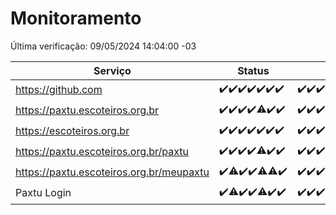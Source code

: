# Monitoramento

Última verificação: 09/05/2024 14:04:00 -03

|Serviço|Status|Últimas 24h|
|---|---|---|
|https://github.com|<span title="2024-05-02: OK=24">✔️</span><span title="2024-05-03: OK=24">✔️</span><span title="2024-05-04: OK=24">✔️</span><span title="2024-05-05: OK=24">✔️</span><span title="2024-05-06: OK=24">✔️</span><span title="2024-05-07: OK=24">✔️</span><span title="2024-05-08: OK=17">✔️</span>|<span title="08/05/2024 14:04:00 -03 : 200">✔️</span><span title="08/05/2024 15:09:00 -03 : 200">✔️</span><span title="08/05/2024 16:04:00 -03 : 200">✔️</span><span title="08/05/2024 17:07:00 -03 : 200">✔️</span><span title="08/05/2024 18:07:00 -03 : 200">✔️</span><span title="08/05/2024 19:05:00 -03 : 200">✔️</span><span title="08/05/2024 20:07:00 -03 : 200">✔️</span><span title="08/05/2024 21:31:00 -03 : 200">✔️</span><span title="08/05/2024 22:46:00 -03 : 200">✔️</span><span title="08/05/2024 23:22:00 -03 : 200">✔️</span><span title="09/05/2024 00:07:00 -03 : 200">✔️</span><span title="09/05/2024 01:10:00 -03 : 200">✔️</span><span title="09/05/2024 02:07:00 -03 : 200">✔️</span><span title="09/05/2024 03:09:00 -03 : 200">✔️</span><span title="09/05/2024 04:07:00 -03 : 200">✔️</span><span title="09/05/2024 05:09:00 -03 : 200">✔️</span><span title="09/05/2024 06:07:00 -03 : 200">✔️</span><span title="09/05/2024 07:08:00 -03 : 200">✔️</span><span title="09/05/2024 08:06:00 -03 : 200">✔️</span><span title="09/05/2024 09:11:00 -03 : 200">✔️</span><span title="09/05/2024 10:06:00 -03 : 200">✔️</span><span title="09/05/2024 11:07:00 -03 : 200">✔️</span><span title="09/05/2024 12:07:00 -03 : 200">✔️</span><span title="09/05/2024 13:08:00 -03 : 200">✔️</span><span title="09/05/2024 14:04:00 -03 : 200">✔️</span>|
|https://paxtu.escoteiros.org.br|<span title="2024-05-02: OK=24">✔️</span><span title="2024-05-03: OK=24">✔️</span><span title="2024-05-04: OK=24">✔️</span><span title="2024-05-05: OK=24">✔️</span><span title="2024-05-06: OK=23, Falhas=1">⚠️</span><span title="2024-05-07: OK=24">✔️</span><span title="2024-05-08: OK=17">✔️</span>|<span title="08/05/2024 14:04:00 -03 : 200">✔️</span><span title="08/05/2024 15:09:00 -03 : 200">✔️</span><span title="08/05/2024 16:04:00 -03 : 200">✔️</span><span title="08/05/2024 17:07:00 -03 : 200">✔️</span><span title="08/05/2024 18:07:00 -03 : 200">✔️</span><span title="08/05/2024 19:05:00 -03 : 200">✔️</span><span title="08/05/2024 20:07:00 -03 : 200">✔️</span><span title="08/05/2024 21:31:00 -03 : 200">✔️</span><span title="08/05/2024 22:46:00 -03 : 200">✔️</span><span title="08/05/2024 23:22:00 -03 : 200">✔️</span><span title="09/05/2024 00:07:00 -03 : 200">✔️</span><span title="09/05/2024 01:10:00 -03 : 200">✔️</span><span title="09/05/2024 02:07:00 -03 : 200">✔️</span><span title="09/05/2024 03:09:00 -03 : 200">✔️</span><span title="09/05/2024 04:07:00 -03 : 200">✔️</span><span title="09/05/2024 05:09:00 -03 : 200">✔️</span><span title="09/05/2024 06:07:00 -03 : 200">✔️</span><span title="09/05/2024 07:08:00 -03 : 200">✔️</span><span title="09/05/2024 08:06:00 -03 : 200">✔️</span><span title="09/05/2024 09:11:00 -03 : 200">✔️</span><span title="09/05/2024 10:06:00 -03 : 200">✔️</span><span title="09/05/2024 11:07:00 -03 : 200">✔️</span><span title="09/05/2024 12:07:00 -03 : 200">✔️</span><span title="09/05/2024 13:08:00 -03 : 200">✔️</span><span title="09/05/2024 14:04:00 -03 : 200">✔️</span>|
|https://escoteiros.org.br|<span title="2024-05-02: OK=24">✔️</span><span title="2024-05-03: OK=24">✔️</span><span title="2024-05-04: OK=24">✔️</span><span title="2024-05-05: OK=24">✔️</span><span title="2024-05-06: OK=24">✔️</span><span title="2024-05-07: OK=24">✔️</span><span title="2024-05-08: OK=17">✔️</span>|<span title="08/05/2024 14:04:00 -03 : 200">✔️</span><span title="08/05/2024 15:09:00 -03 : 200">✔️</span><span title="08/05/2024 16:04:00 -03 : 200">✔️</span><span title="08/05/2024 17:07:00 -03 : 200">✔️</span><span title="08/05/2024 18:07:00 -03 : 200">✔️</span><span title="08/05/2024 19:05:00 -03 : 200">✔️</span><span title="08/05/2024 20:07:00 -03 : 200">✔️</span><span title="08/05/2024 21:31:00 -03 : 200">✔️</span><span title="08/05/2024 22:46:00 -03 : 200">✔️</span><span title="08/05/2024 23:22:00 -03 : 200">✔️</span><span title="09/05/2024 00:07:00 -03 : 200">✔️</span><span title="09/05/2024 01:10:00 -03 : 200">✔️</span><span title="09/05/2024 02:07:00 -03 : 200">✔️</span><span title="09/05/2024 03:09:00 -03 : 200">✔️</span><span title="09/05/2024 04:07:00 -03 : 200">✔️</span><span title="09/05/2024 05:09:00 -03 : 200">✔️</span><span title="09/05/2024 06:07:00 -03 : 200">✔️</span><span title="09/05/2024 07:08:00 -03 : 200">✔️</span><span title="09/05/2024 08:06:00 -03 : 200">✔️</span><span title="09/05/2024 09:11:00 -03 : 200">✔️</span><span title="09/05/2024 10:06:00 -03 : 200">✔️</span><span title="09/05/2024 11:07:00 -03 : 200">✔️</span><span title="09/05/2024 12:07:00 -03 : 200">✔️</span><span title="09/05/2024 13:08:00 -03 : 200">✔️</span><span title="09/05/2024 14:04:00 -03 : 200">✔️</span>|
|https://paxtu.escoteiros.org.br/paxtu|<span title="2024-05-02: OK=24">✔️</span><span title="2024-05-03: OK=24">✔️</span><span title="2024-05-04: OK=24">✔️</span><span title="2024-05-05: OK=24">✔️</span><span title="2024-05-06: OK=23, Falhas=1">⚠️</span><span title="2024-05-07: OK=24">✔️</span><span title="2024-05-08: OK=17">✔️</span>|<span title="08/05/2024 14:04:00 -03 : 200">✔️</span><span title="08/05/2024 15:09:00 -03 : 200">✔️</span><span title="08/05/2024 16:04:00 -03 : 200">✔️</span><span title="08/05/2024 17:07:00 -03 : 200">✔️</span><span title="08/05/2024 18:08:00 -03 : 200">✔️</span><span title="08/05/2024 19:05:00 -03 : 200">✔️</span><span title="08/05/2024 20:07:00 -03 : 200">✔️</span><span title="08/05/2024 21:31:00 -03 : 200">✔️</span><span title="08/05/2024 22:46:00 -03 : 200">✔️</span><span title="08/05/2024 23:22:00 -03 : 200">✔️</span><span title="09/05/2024 00:07:00 -03 : 200">✔️</span><span title="09/05/2024 01:10:00 -03 : 200">✔️</span><span title="09/05/2024 02:07:00 -03 : 200">✔️</span><span title="09/05/2024 03:09:00 -03 : 0">❌</span><span title="09/05/2024 04:07:00 -03 : 200">✔️</span><span title="09/05/2024 05:09:00 -03 : 200">✔️</span><span title="09/05/2024 06:07:00 -03 : 200">✔️</span><span title="09/05/2024 07:08:00 -03 : 200">✔️</span><span title="09/05/2024 08:06:00 -03 : 200">✔️</span><span title="09/05/2024 09:11:00 -03 : 200">✔️</span><span title="09/05/2024 10:06:00 -03 : 200">✔️</span><span title="09/05/2024 11:07:00 -03 : 200">✔️</span><span title="09/05/2024 12:07:00 -03 : 200">✔️</span><span title="09/05/2024 13:08:00 -03 : 200">✔️</span><span title="09/05/2024 14:04:00 -03 : 200">✔️</span>|
|https://paxtu.escoteiros.org.br/meupaxtu|<span title="2024-05-02: OK=24">✔️</span><span title="2024-05-03: OK=22, Falhas=2">⚠️</span><span title="2024-05-04: OK=24">✔️</span><span title="2024-05-05: OK=24">✔️</span><span title="2024-05-06: OK=23, Falhas=1">⚠️</span><span title="2024-05-07: OK=23, Falhas=1">⚠️</span><span title="2024-05-08: OK=17">✔️</span>|<span title="08/05/2024 14:04:00 -03 : 200">✔️</span><span title="08/05/2024 15:09:00 -03 : 200">✔️</span><span title="08/05/2024 16:04:00 -03 : 200">✔️</span><span title="08/05/2024 17:07:00 -03 : 200">✔️</span><span title="08/05/2024 18:08:00 -03 : 200">✔️</span><span title="08/05/2024 19:05:00 -03 : 200">✔️</span><span title="08/05/2024 20:07:00 -03 : 200">✔️</span><span title="08/05/2024 21:31:00 -03 : 200">✔️</span><span title="08/05/2024 22:46:00 -03 : 200">✔️</span><span title="08/05/2024 23:22:00 -03 : 200">✔️</span><span title="09/05/2024 00:07:00 -03 : 200">✔️</span><span title="09/05/2024 01:10:00 -03 : 200">✔️</span><span title="09/05/2024 02:07:00 -03 : 200">✔️</span><span title="09/05/2024 03:09:00 -03 : 200">✔️</span><span title="09/05/2024 04:07:00 -03 : 200">✔️</span><span title="09/05/2024 05:09:00 -03 : 200">✔️</span><span title="09/05/2024 06:07:00 -03 : 200">✔️</span><span title="09/05/2024 07:08:00 -03 : 200">✔️</span><span title="09/05/2024 08:06:00 -03 : 200">✔️</span><span title="09/05/2024 09:11:00 -03 : 200">✔️</span><span title="09/05/2024 10:07:00 -03 : 200">✔️</span><span title="09/05/2024 11:07:00 -03 : 200">✔️</span><span title="09/05/2024 12:07:00 -03 : 200">✔️</span><span title="09/05/2024 13:08:00 -03 : 200">✔️</span><span title="09/05/2024 14:04:00 -03 : 200">✔️</span>|
|Paxtu Login|<span title="2024-05-02: OK=24">✔️</span><span title="2024-05-03: OK=22, Falhas=2">⚠️</span><span title="2024-05-04: OK=24">✔️</span><span title="2024-05-05: OK=24">✔️</span><span title="2024-05-06: OK=23, Falhas=1">⚠️</span><span title="2024-05-07: OK=24">✔️</span><span title="2024-05-08: OK=17">✔️</span>|<span title="08/05/2024 14:04:00 -03 : 200">✔️</span><span title="08/05/2024 15:09:00 -03 : 200">✔️</span><span title="08/05/2024 16:04:00 -03 : 200">✔️</span><span title="08/05/2024 17:07:00 -03 : 200">✔️</span><span title="08/05/2024 18:08:00 -03 : 200">✔️</span><span title="08/05/2024 19:05:00 -03 : 200">✔️</span><span title="08/05/2024 20:07:00 -03 : 200">✔️</span><span title="08/05/2024 21:31:00 -03 : 200">✔️</span><span title="08/05/2024 22:46:00 -03 : 200">✔️</span><span title="08/05/2024 23:22:00 -03 : 200">✔️</span><span title="09/05/2024 00:07:00 -03 : 200">✔️</span><span title="09/05/2024 01:10:00 -03 : 200">✔️</span><span title="09/05/2024 02:07:00 -03 : 200">✔️</span><span title="09/05/2024 03:09:00 -03 : 200">✔️</span><span title="09/05/2024 04:07:00 -03 : 200">✔️</span><span title="09/05/2024 05:09:00 -03 : 200">✔️</span><span title="09/05/2024 06:07:00 -03 : 200">✔️</span><span title="09/05/2024 07:08:00 -03 : 200">✔️</span><span title="09/05/2024 08:06:00 -03 : 200">✔️</span><span title="09/05/2024 09:11:00 -03 : 200">✔️</span><span title="09/05/2024 10:07:00 -03 : 200">✔️</span><span title="09/05/2024 11:07:00 -03 : 200">✔️</span><span title="09/05/2024 12:07:00 -03 : 200">✔️</span><span title="09/05/2024 13:08:00 -03 : 200">✔️</span><span title="09/05/2024 14:04:00 -03 : 200">✔️</span>|

